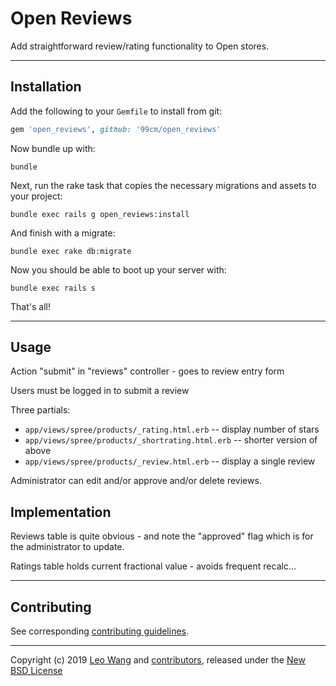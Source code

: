 # Open Reviews

Add straightforward review/rating functionality to Open stores.

---

## Installation

Add the following to your `Gemfile` to install from git:

```ruby
gem 'open_reviews', github: '99cm/open_reviews'
```

Now bundle up with:

    bundle

Next, run the rake task that copies the necessary migrations and assets to your project:

    bundle exec rails g open_reviews:install

And finish with a migrate:

    bundle exec rake db:migrate

Now you should be able to boot up your server with:

    bundle exec rails s

That's all!

---

## Usage

Action "submit" in "reviews" controller - goes to review entry form

Users must be logged in to submit a review

Three partials:
 - `app/views/spree/products/_rating.html.erb` -- display number of stars
 - `app/views/spree/products/_shortrating.html.erb` -- shorter version of above
 - `app/views/spree/products/_review.html.erb` -- display a single review

Administrator can edit and/or approve and/or delete reviews.

## Implementation

Reviews table is quite obvious - and note the "approved" flag which is for the
administrator to update.

Ratings table holds current fractional value - avoids frequent recalc...

---

## Contributing

See corresponding [contributing guidelines][1].

---

Copyright (c) 2019 [Leo Wang][3] and [contributors][2], released under the [New BSD License][3]

[1]: https://github.com/99cm/open_reviews/blob/master/CONTRIBUTING.md
[2]: https://github.com/99cm/open_reviews/graphs/contributors
[3]: https://github.com/99cm/open_reviews/blob/master/LICENSE.md